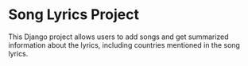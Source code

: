 # Song Lyrics Project

This Django project allows users to add songs and get summarized information about the lyrics, including countries mentioned in the song lyrics.


